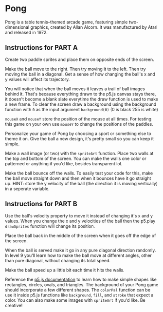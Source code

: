 # Pong

Pong is a table tennis–themed arcade game, featuring simple two-dimensional graphics, created by Allan Alcorn. It was manufactured by Atari and released in 1972.

## Instructions for PART A

Create two paddle sprites and place them on opposite ends of the screen.

Make the ball move to the right. Then try moving it to the left. Then try moving the ball in a diagonal. Get a sense of how changing the ball's x and y values will affect its trajectory.

You will notice that when the ball moves it leaves a trail of ball images behind it. That's because everything drawn to the p5.js canvas stays there, it doesn't become a blank slate everytime the draw function is used to make a new frame. To clear the screen draw a background using the background function with `0` as the input argument `background(0)` (0 is black 255 is white)

`mouseX` and `mouseY` store the position of the mouse at all times. For testing this game on your own use `mouseY` to change the positions of the paddles.

Personalize your game of Pong by choosing a sport or something else to theme it on. Give the ball a new design, it's pretty small so you can keep it simple.

Make a wall image (or two) with the `spriteArt` function. Place two walls at the top and bottom of the screen. You can make the walls one color or patterned or anything if you'd like, besides transparent lol.

Make the ball bounce off the walls. To easily test your code for this, make the ball move straight down and then when it bounces have it go straight up. HINT: store the y velocity of the ball (the direction it is moving vertically) in a seperate variable.

## Instructions for PART B

Use the ball's velocity property to move it instead of changing it's x and y values. When you change the x and y velocities of the ball then the p5.play `drawSprites` function will change its position.

Place the ball back in the middle of the screen when it goes off the edge of the screen.

When the ball is served make it go in any pure diagonal direction randomly. In level 9 you'll learn how to make the ball move at different angles, other than pure diagonal, without changing its total speed.

Make the ball speed up a little bit each time it hits the walls.

Reference the [p5.js documentation](https://p5js.org/reference/) to learn how to make simple shapes like rectangles, circles, ovals, and triangles. The background of your Pong game should incorporate a few different shapes. The `colorPal` function can be use it inside p5.js functions like `background`, `fill`, and `stroke` that expect a color. You can also make some images with `spriteArt` if you'd like. Be creative!
